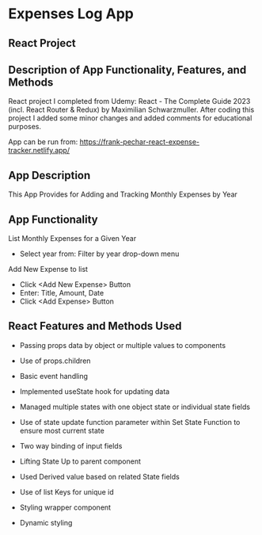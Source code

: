 # Expenses Log App
## React Project

## Description of App Functionality, Features, and Methods

React project I completed from Udemy: React - The Complete Guide 2023 (incl. React Router & Redux) by Maximilian Schwarzmuller. After coding this project I added some minor changes and added comments for educational purposes.

App can be run from: https://frank-pechar-react-expense-tracker.netlify.app/

## App Description

This App Provides for Adding and Tracking Monthly Expenses by Year

## App Functionality

List Monthly Expenses for a Given Year

  - Select year from: Filter by year drop-down menu

Add New Expense to list

  - Click &lt;Add New Expense&gt; Button
  - Enter: Title, Amount, Date
  - Click &lt;Add Expense&gt; Button
  

## React Features and Methods Used

- Passing props data by object or multiple values to components
- Use of props.children
- Basic event handling
- Implemented useState hook for updating data
- Managed multiple states with one object state or individual state fields
- Use of state update function parameter within Set State Function to ensure most current state
- Two way binding of input fields
- Lifting State Up to parent component
- Used Derived value based on related State fields
- Use of list Keys for unique id
- Styling wrapper component

- Dynamic styling
